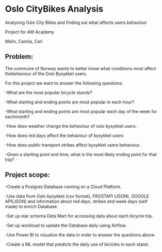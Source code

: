 # Oslo CityBikes Analysis
Analysing Oslo City Bikes and finding out what affects users behaviour

Project for AW Academy

Malin, Camila, Carl

Problem:
--------------

The commune of Norway wants to better know what conditions most affect thebehaviour of the Oslo Bysykkel users.

For this project we want to answer the following questions:

-What are the most popular bicycle stands?

-What starting and ending points are most popular in each hour?

-What starting and ending points are most popular each day of the week for eachmonth?

-How does weather change the behaviour of oslo bysykkel users.

-How does red days affect the behaviour of bysykkel users

-How does public transport strikes affect bysykkel users behaviour.

-Given a starting point and time, what is the most likely ending point for that trip?

Project scope:
------------------

-Create a Postgres Database running on a Cloud Platform.

-Use data from Oslo bysykkel (csv format), FROSTAPI (JSON), GOOGLE API(JSON) and information about red days, strikes and week days (self made) to enrich Database.

-Set up star schema Data Mart for accessing data about each bicycle trip.

-Set up workload to update the Database daily using Airflow.

-Use Power BI to visualize the data in order to answer the questions above.

-Create a ML model that predicts the daily use of bicicles in each stand.

